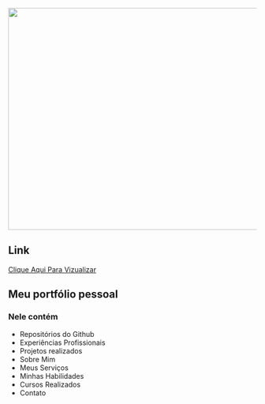
<p align="center">
  <img width="1200" height="450" src="https://image.freepik.com/free-vector/personal-site-concept-illustration_114360-3354.jpg">
</p>

## Link

<a href="https://alexandretavanocardoso.github.io/"> Clique Aqui Para Vizualizar </a>

## Meu portfólio pessoal

### Nele contém
  - Repositórios do Github
  - Experiências Profissionais
  - Projetos realizados
  - Sobre Mim
  - Meus Serviços
  - Minhas Habilidades
  - Cursos Realizados
  - Contato
  
